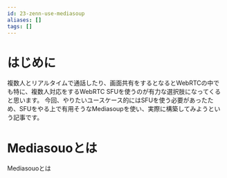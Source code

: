 ```yaml
---
id: 23-zenn-use-mediasoup
aliases: []
tags: []
---
```


# はじめに
複数人とリアルタイムで通話したり、画面共有をするとなるとWebRTCの中でも特に、複数人対応をするWebRTC SFUを使うのが有力な選択肢になってくると思います。
今回、やりたいユースケース的にはSFUを使う必要があったため、SFUをやる上で有用そうなMediasoupを使い、実際に構築してみようという記事です。

# Mediasouoとは
Mediasouoとは

